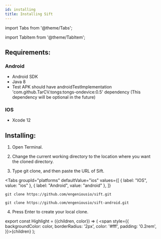 ```yaml
---
id: installing
title: Installing Sift
---
```


import Tabs from '@theme/Tabs';

import TabItem from '@theme/TabItem';

## Requirements:

### <Highlight color="#4bb462">Android</Highlight>

- Android SDK
- Java 8
- Test APK should have androidTestImplementation 'com.github.TarCV.tongs:tongs-ondevice:0.5' dependency
  (This dependency will be optional in the future)

### <Highlight color="#1877F2">IOS</Highlight>

- Xcode 12

## Installing:

1. Open Terminal.

2. Change the current working directory to the location where you want the cloned directory.

3. Type git clone, and then paste the URL of Sift.

<Tabs
  groupId="platforms"
  defaultValue="ios"
  values={[
    { label: "IOS", value: "ios" },
    { label: "Android", value: "android" },
  ]}
>
  <TabItem value="ios">

  ```
  git clone https://github.com/engeniousio/sift.git
  ```
  </TabItem>
  <TabItem value="android">

  ```
  git clone https://github.com/engeniousio/sift-android.git
  ```  
  </TabItem>
</Tabs>

4. Press Enter to create your local clone.

export const Highlight = ({children, color}) => ( <span style={{
      backgroundColor: color,
      borderRadius: '2px',
      color: '#fff',
      padding: '0.2rem',
    }}>{children}</span> );
